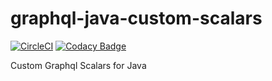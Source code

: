 # graphql-java-custom-scalars

[![CircleCI](https://circleci.com/gh/ketiko/graphql-java-custom-scalars/tree/master.svg?style=svg)](https://circleci.com/gh/ketiko/graphql-java-custom-scalars/tree/master) [![Codacy Badge](https://app.codacy.com/project/badge/Grade/36c34c1774cf47af8bd95bf54651529b)](https://www.codacy.com/manual/ketiko/graphql-java-custom-scalars?utm_source=github.com&amp;utm_medium=referral&amp;utm_content=ketiko/graphql-java-custom-scalars&amp;utm_campaign=Badge_Grade)

Custom Graphql Scalars for Java
